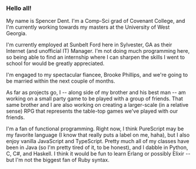 ### Hello all!
My name is Spencer Dent.
I'm a Comp-Sci grad of Covenant College,
and I'm currently working towards my masters at the University of West Georgia.

I'm currently employed at Sunbelt Ford here in Sylvester, GA
as their Internet (and unofficial IT) Manager.
I'm not doing much programming here,
so being able to find an internship where I can sharpen the skills I went to school for
would be greatly appreciated.

I'm engaged to my spectacular fiancee, Brooke Phillips,
and we're going to be married within the next couple of months.

As far as projects go, I -- along side of my brother and his best man -- am
working on a small party game to be played with a group of friends.
That same brother and I are also working on creating a larger-scale
(in a relative sense) RPG that represents the table-top games we've played with our friends.

I'm a fan of functional programming. Right now, I think PureScript may be my favorite language
(I know that really puts a label on me, haha), but I also enjoy vanilla JavaScript and TypeScript.
Pretty much all of my classes have been in Java (so I'm pretty tired of it, to be honest), and
I dabble in Python, C, C#, and Haskell. I think it would be fun to learn Erlang or possibly Elixir
-- but I'm not the biggest fan of Ruby syntax.
